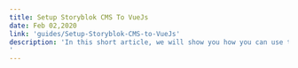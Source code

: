 ```yaml
---
title: Setup Storyblok CMS To VueJs 
date: Feb 02,2020
link: 'guides/Setup-Storyblok-CMS-to-VueJs'
description: 'In this short article, we will show you how you can use the API-based CMS Storyblok for components in combination with the progressive JavaScript Framework “Vue.js”. At the end of this article, you will have a Vue.js Application which renders components filled with data from Storyblok.
'
---
```

